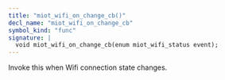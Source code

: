 ```yaml
---
title: "miot_wifi_on_change_cb()"
decl_name: "miot_wifi_on_change_cb"
symbol_kind: "func"
signature: |
  void miot_wifi_on_change_cb(enum miot_wifi_status event);
---
```


Invoke this when Wifi connection state changes. 

